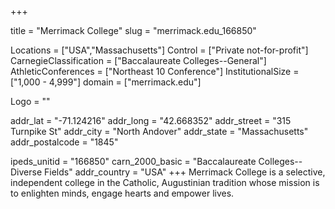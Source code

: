 
+++

title = "Merrimack College"
slug = "merrimack.edu_166850"

Locations = ["USA","Massachusetts"]
Control = ["Private not-for-profit"]
CarnegieClassification = ["Baccalaureate Colleges--General"]
AthleticConferences = ["Northeast 10 Conference"]
InstitutionalSize = ["1,000 - 4,999"]
domain = ["merrimack.edu"]

Logo = ""

addr_lat = "-71.124216"
addr_long = "42.668352"
addr_street = "315 Turnpike St"
addr_city = "North Andover"
addr_state = "Massachusetts"
addr_postalcode = "1845"

ipeds_unitid = "166850"
carn_2000_basic = "Baccalaureate Colleges--Diverse Fields"
addr_country = "USA"
+++
    Merrimack College is a selective, independent college in the Catholic, Augustinian tradition whose mission is to enlighten minds, engage hearts and empower lives.
